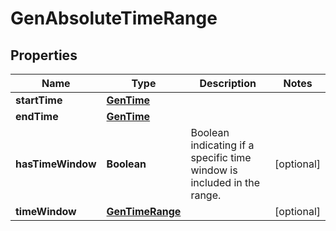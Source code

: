 

# GenAbsoluteTimeRange


## Properties

| Name | Type | Description | Notes |
|------------ | ------------- | ------------- | -------------|
|**startTime** | [**GenTime**](GenTime.md) |  |  |
|**endTime** | [**GenTime**](GenTime.md) |  |  |
|**hasTimeWindow** | **Boolean** | Boolean indicating if a specific time window is included in the range. |  [optional] |
|**timeWindow** | [**GenTimeRange**](GenTimeRange.md) |  |  [optional] |



